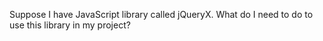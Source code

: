 Suppose I have JavaScript library called jQueryX. What do I need to do to use this library in my project?
